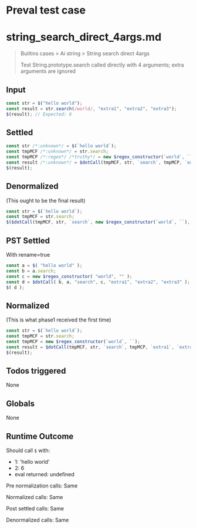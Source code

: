# Preval test case

# string_search_direct_4args.md

> Builtins cases > Ai string > String search direct 4args
>
> Test String.prototype.search called directly with 4 arguments; extra arguments are ignored

## Input

`````js filename=intro
const str = $("hello world");
const result = str.search(/world/, "extra1", "extra2", "extra3");
$(result); // Expected: 6
`````


## Settled


`````js filename=intro
const str /*:unknown*/ = $(`hello world`);
const tmpMCF /*:unknown*/ = str.search;
const tmpMCP /*:regex*/ /*truthy*/ = new $regex_constructor(`world`, ``);
const result /*:unknown*/ = $dotCall(tmpMCF, str, `search`, tmpMCP, `extra1`, `extra2`, `extra3`);
$(result);
`````


## Denormalized
(This ought to be the final result)

`````js filename=intro
const str = $(`hello world`);
const tmpMCF = str.search;
$($dotCall(tmpMCF, str, `search`, new $regex_constructor(`world`, ``), `extra1`, `extra2`, `extra3`));
`````


## PST Settled
With rename=true

`````js filename=intro
const a = $( "hello world" );
const b = a.search;
const c = new $regex_constructor( "world", "" );
const d = $dotCall( b, a, "search", c, "extra1", "extra2", "extra3" );
$( d );
`````


## Normalized
(This is what phase1 received the first time)

`````js filename=intro
const str = $(`hello world`);
const tmpMCF = str.search;
const tmpMCP = new $regex_constructor(`world`, ``);
const result = $dotCall(tmpMCF, str, `search`, tmpMCP, `extra1`, `extra2`, `extra3`);
$(result);
`````


## Todos triggered


None


## Globals


None


## Runtime Outcome


Should call `$` with:
 - 1: 'hello world'
 - 2: 6
 - eval returned: undefined

Pre normalization calls: Same

Normalized calls: Same

Post settled calls: Same

Denormalized calls: Same
